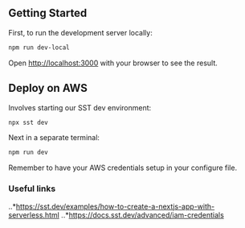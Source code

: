 ## Getting Started

First, to run the development server locally:

```bash
npm run dev-local
```

Open [http://localhost:3000](http://localhost:3000) with your browser to see the result.

## Deploy on AWS

Involves starting our SST dev environment:

```bash
npx sst dev
```

Next in a separate terminal:

```bash
npm run dev
```

Remember to have your AWS credentials setup in your configure file.

### Useful links

..*https://sst.dev/examples/how-to-create-a-nextjs-app-with-serverless.html
..*https://docs.sst.dev/advanced/iam-credentials